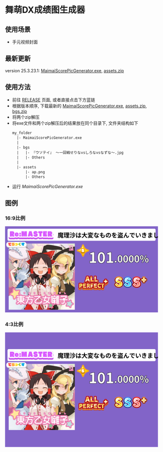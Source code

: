 # 舞萌DX成绩图生成器

## 使用场景
- 手元视频封面

## 最新更新
version 25.3.23.1: [MaimaiScorePicGenerator.exe](https://github.com/KirisameVanilla/MaimaiScorePicGenerator/releases/download/25.3.23.1/MaimaiScorePicGenerator.exe), [assets.zip](https://github.com/KirisameVanilla/MaimaiScorePicGenerator/releases/download/25.3.23.1/assets.zip)

## 使用方法
- 前往 [RELEASE](https://github.com/KirisameVanilla/MaimaiScorePicGenerator/releases) 页面, 或者直接点击下方蓝链
- 根据版本顺序, 下载最新的 [MaimaiScorePicGenerator.exe](https://github.com/KirisameVanilla/MaimaiScorePicGenerator/releases/download/25.3.23.1/MaimaiScorePicGenerator.exe), [assets.zip](https://github.com/KirisameVanilla/MaimaiScorePicGenerator/releases/download/25.3.23.1/assets.zip), [bgs.zip](https://github.com/KirisameVanilla/MaimaiScorePicGenerator/releases/download/25.3.21.2/bgs.zip)
- 将两个zip解压
- 将exe文件和两个zip解压后的结果放在同个目录下, 文件夹结构如下
  ```
  my_folder
    |- MaimaiScorePicGenerator.exe
    |
    |- bgs
    |   |- 『ウソテイ』 ～一回戦せりなvsしろなvsなずな～.jpg
    |   |- Others
    |
    |- assets
        |- ap.png
        |- Others
  ```
- 运行 *MaimaiScorePicGenerator.exe*

## 图例
### 16:9比例
![](examples/eg.png)
### 4:3比例
![](examples/eg43.png)